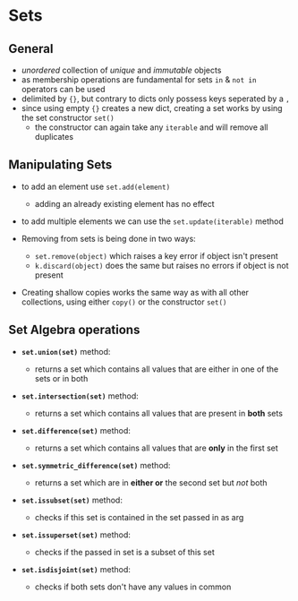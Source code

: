 # Sets

## General
- *unordered* collection of *unique* and *immutable* objects
- as membership operations are fundamental for sets `in` & `not in` operators can be used
- delimited by `{}`, but contrary to dicts only possess keys seperated by a `,`
- since using empty `{}` creates a new dict, creating a set works by using 
    the set constructor `set()`
    - the constructor can again take any `iterable` and will remove all duplicates

## Manipulating Sets
- to add an element use `set.add(element)`
    - adding an already existing element has no effect
- to add multiple elements we can use the `set.update(iterable)` method

- Removing from sets is being done in two ways: 
    - `set.remove(object)` which raises a key error if object isn't present
    - `k.discard(object)` does the same but raises no errors if object is not present 

- Creating shallow copies works the same way as with all other collections, using either `copy()`
    or the constructor `set()`

## Set Algebra operations
- **`set.union(set)`** method:
    - returns a set which contains all values that are either in one of the sets or in both
- **`set.intersection(set)`** method:
    - returns a set which contains all values that are present in **both** sets
- **`set.difference(set)`** method:
    - returns a set which contains all values that are **only** in the first set
- **`set.symmetric_difference(set)`** method:
    - returns a set which are in **either or** the second set but *not* both

- **`set.issubset(set)`** method: 
    - checks if this set is contained in the set passed in as arg
- **`set.issuperset(set)`** method:
    - checks if the passed in set is a subset of this set
- **`set.isdisjoint(set)`** method:
    - checks if both sets don't have any values in common